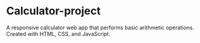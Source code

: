 # Calculator-project
A responsive calculator web app that performs basic arithmetic operations. Created with HTML, CSS, and JavaScript.
